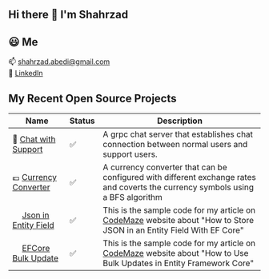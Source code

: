  Hi there 👋 I'm Shahrzad
---
:smiley: Me
---
:mailbox: shahrzad.abedi@gmail.com   
:link: [LinkedIn](https://www.linkedin.com/in/shahrzad-abedi/)   

My Recent Open Source Projects   
---
| Name           | Status       | Description                         |
|----------------|--------------|-------------------------------------|
| :speech_balloon: [Chat with Support](https://github.com/shahrzadabedi/ShAbedi.ChatWithSupport)    |  :white_check_mark:       | A grpc chat server that establishes chat connection between normal users and support users. |
| :euro: [Currency Converter](https://github.com/shahrzadabedi/CurrencyConverter)    |  :white_check_mark:  | A currency converter that can be configured with different exchange rates and coverts the currency symbols using a BFS algorithm |
| <img src="https://avatars.githubusercontent.com/u/29179238?v=4" width="15" height="15"> [Json in Entity Field](https://github.com/shahrzadabedi/CodeMazeGuides/tree/main/dotnet-efcore/EFCoreJsonInEntityField)  | :white_check_mark:    | This is the sample code for my article on [CodeMaze](https://code-maze.com/efcore-store-json-in-an-entity-field/) website about "How to Store JSON in an Entity Field With EF Core"  |
| <img src="https://avatars.githubusercontent.com/u/29179238?v=4" width="15" height="15"> [EFCore Bulk Update](https://github.com/CodeMazeBlog/CodeMazeGuides/tree/main/dotnet-efcore/EFCoreBulkUpdate)    |  :white_check_mark:    | This is the sample code for my article on [CodeMaze](https://code-maze.com/efcore-bulk-updates/) website about "How to Use Bulk Updates in Entity Framework Core" |

<!--
**shahrzadabedi/shahrzadabedi** is a ✨ _special_ ✨ repository because its `README.md` (this file) appears on your GitHub profile.

Here are some ideas to get you started:

- 🔭 I’m currently working on ...
- 🌱 I’m currently learning ...
- 👯 I’m looking to collaborate on freelance projects using .NET
- 💬 Ask me about ...
- 📫 How to reach me: shahrzad.abedi@gmail.com
- 😄 Pronouns: ...
-->
